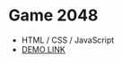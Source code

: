  #  Game 2048
 - HTML / CSS / JavaScript
 - [DEMO LINK](https://<your_account>.github.io/js_2048_game/)
